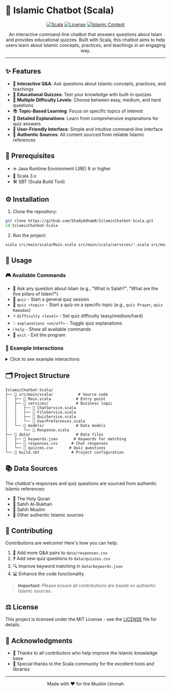 # 🕌 Islamic Chatbot (Scala) 

<div align="center">

[![Scala](https://img.shields.io/badge/Scala-3.x-red.svg)](https://www.scala-lang.org/)
[![License](https://img.shields.io/badge/License-MIT-blue.svg)](LICENSE)
[![Islamic Content](https://img.shields.io/badge/Content-Islamic-green.svg)]()

An interactive command-line chatbot that answers questions about Islam and provides educational quizzes. Built with Scala, this chatbot aims to help users learn about Islamic concepts, practices, and teachings in an engaging way.

</div>

---

## ✨ Features

- 🤖 **Interactive Q&A**: Ask questions about Islamic concepts, practices, and teachings
- 📝 **Educational Quizzes**: Test your knowledge with built-in quizzes
- 🎯 **Multiple Difficulty Levels**: Choose between easy, medium, and hard questions
- 📚 **Topic-Based Learning**: Focus on specific topics of interest
- 📖 **Detailed Explanations**: Learn from comprehensive explanations for quiz answers
- 🎨 **User-Friendly Interface**: Simple and intuitive command-line interface
- 📜 **Authentic Sources**: All content sourced from reliable Islamic references

## 🚀 Prerequisites

- ☕ Java Runtime Environment (JRE) 8 or higher
- 🔷 Scala 3.x
- 🛠️ SBT (Scala Build Tool)

## ⚙️ Installation

1. Clone the repository:
```bash
git clone https://github.com/ShadyAdham0/IslamicChatbot-Scala.git
cd IslamicChatbot-Scala
```

2. Run the project:
```bash
scala src/main/scala/Main.scala src/main/scala/services/*.scala src/main/scala/models/*.scala
```

## 📖 Usage

### 🎮 Available Commands

- 💬 Ask any question about Islam (e.g., "What is Salah?", "What are the five pillars of Islam?")
- 📝 `quiz` - Start a general quiz session
- 🎯 `quiz <topic>` - Start a quiz on a specific topic (e.g., `quiz Prayer`, `quiz Ramadan`)
- ⚡ `difficulty <level>` - Set quiz difficulty (easy/medium/hard)
- 💡 `explanations <on/off>` - Toggle quiz explanations
- ℹ️ `help` - Show all available commands
- 🚪 `exit` - Exit the program

### 💭 Example Interactions

<details>
<summary>Click to see example interactions</summary>

```
You: What is Ramadan?
Bot: Ramadan is the ninth month of the Islamic calendar when Muslims fast from dawn 
    to sunset. It is a time of spiritual reflection, increased charity and worship, 
    and reading of the Quran.
Source: Quran 2:183-185

You: quiz Pillars
Bot: Starting quiz session...
Difficulty: easy
Topic: Pillars
Answer by typing the number of your choice (1-4)

Question 1:
1. Shahada
2. Salah
3. Zakat
4. All of the above

Your answer (1-4): 4
Correct! Masha Allah!
Explanation: The five pillars of Islam are Shahada (declaration of faith), 
Salah (prayer), Zakat (charity), Sawm (fasting), and Hajj (pilgrimage).
```
</details>

## 🗂️ Project Structure

```
IslamicChatbot-Scala/
├── 📁 src/main/scala/           # Source code
│   ├── 📜 Main.scala           # Entry point
│   ├── 📁 services/            # Business logic
│   │   ├── 📜 ChatService.scala
│   │   ├── 📜 FileService.scala
│   │   ├── 📜 QuizService.scala
│   │   └── 📜 UserPreferences.scala
│   └── 📁 models/              # Data models
│       └── 📜 Response.scala
├── 📁 data/                    # Data files
│   ├── 📜 keywords.json       # Keywords for matching
│   ├── 📜 responses.csv      # Chat responses
│   └── 📜 quizzes.csv       # Quiz questions
└── 📜 build.sbt              # Project configuration
```

## 📚 Data Sources

The chatbot's responses and quiz questions are sourced from authentic Islamic references:

- 📖 The Holy Quran
- 📗 Sahih Al-Bukhari
- 📘 Sahih Muslim
- 📙 Other authentic Islamic sources

## 🤝 Contributing

Contributions are welcome! Here's how you can help:

1. 📝 Add more Q&A pairs to `data/responses.csv`
2. ❓ Add new quiz questions to `data/quizzes.csv`
3. 🔍 Improve keyword matching in `data/keywords.json`
4. 💻 Enhance the code functionality

> **Important**: Please ensure all contributions are based on authentic Islamic sources.

## ⚖️ License

This project is licensed under the MIT License - see the [LICENSE](LICENSE) file for details.

## 🙏 Acknowledgments

- 👥 Thanks to all contributors who help improve the Islamic knowledge base
- 💫 Special thanks to the Scala community for the excellent tools and libraries

---

<div align="center">

Made with ❤️ for the Muslim Ummah

</div>
